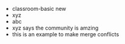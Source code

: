 

- classroom-basic new
- xyz
- abc
- xyz says the community is amzing
- this is an example to make merge conflicts
